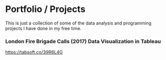 # Portfolio / Projects

This is just a collection of some of the data analysis and programming projects I have done in my free time.

### London Fire Brigade Calls (2017) Data Visualization in Tableau
https://tabsoft.co/39R6L4G
